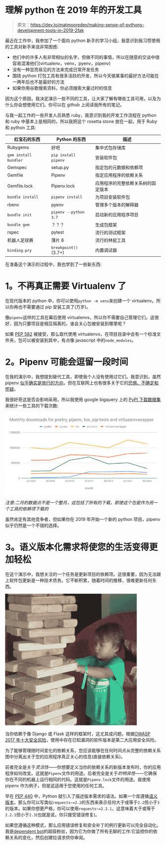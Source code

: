 # 理解 python 在 2019 年的开发工具

> 原文：<https://dev.to/matmooredev/making-sense-of-pythons-development-tools-in-2019-2fak>

最近在工作中，我参加了一个面向 python 新手的学习小组，我意识到我习惯使用的工具对新手来说非常困惑:

*   他们中的许多人有非常相似的名字，但做不同的事情，所以在随意的交谈中很容易混淆他们(virtualenv，venv，pyenv，pipenv)
*   没有一种显而易见的方法来完成日常开发任务
*   围绕 python 打包工具有很多活跃的开发，所以今天做某事的最好方法可能在一两年后也不是最好的方法
*   如果你用谷歌搜索资料，你必须搜索大量过时的信息

因为这个原因，我决定演示一些不同的工具，让大家了解有哪些工具可用，以及为什么你会想使用它们。你可以在 github 上阅读我所有的笔记。

与我一起工作的一些开发人员熟悉 ruby，我意识到我的开发工作流程在 python 和 ruby 中基本上是相同的，所以我把这个 rosetta stone 放在一起，用于 Ruby 和 python 工具:

| 红宝石的东西 | Python 的东西 | 描述 |
| --- | --- | --- |
| Rubygems | 好吧 | 集中式包存储库 |
| `gem install bundler` | `pip install pipenv` | 安装软件包 |
| Gemspec | setup.py | 指定包的元数据和依赖项 |
| Gemfile | Pipenv | 指定应用程序的依赖关系 |
| Gemfile.lock | Pipenv.lock | 应用程序的完整依赖关系树的固定版本 |
| `bundle install` | `pipenv install` | 为项目安装软件包 |
| rbenv | pyenv | 管理多个版本的解释器 |
| `bundle init` | `pipenv --python 3.7` | 启动新的应用程序项目 |
| `bundle gem` | ？？？ | 生成包框架 |
| rspec | pytest | 流行的测试框架 |
| 机器人足球赛 | 薄片 8 | 流行的林挺工具 |
| `binding.pry` | `breakpoint()` (3.7+) | 内置调试器 |

在准备这个演示的过程中，我也学到了一些新东西:

# 1。不再真正需要 Virtualenv 了

在现代版本的 python 中，你可以使用`python -m venv`来创建一个 virtualenv。所以你再也不需要通过 pip 安装工具了(万岁)。

像`pipenv`这样的工具在幕后使用 virtualenvs，所以你不需要自己管理它们。这很好，因为只要项目是相互隔离的，谁会关心包被安装到哪里呢？

如果 [PEP 582](https://www.python.org/dev/peps/pep-0582/) 被接受，那么取代使用 virtualenvs，在项目目录中会有一个标准文件夹，包可以被安装到其中，有点像 javascript 中的`node_modules`。

# 2。Pipenv 可能会逗留一段时间

在我的演示中，我想提到替代工具，即使我个人没有使用过它们。我意识到，虽然 pipenv [似乎确实是旅行的方向](https://packaging.python.org/guides/tool-recommendations/)，但在互联网上也有很多关于它的[恐惧、不确定和怀疑](https://en.wikipedia.org/wiki/Fear,_uncertainty_and_doubt)。

我很好奇这是否会影响采用，所以我使用 google bigquery 上的 [PyPI 下载数据集](https://packaging.python.org/guides/analyzing-pypi-package-downloads/)来统计一些工具的下载次数:

[![Popularity of tools over the last few months](img/91b4a2c523c2977ae0ad1752d05c058e.png)](https://res.cloudinary.com/practicaldev/image/fetch/s--jqdxGNGd--/c_limit%2Cf_auto%2Cfl_progressive%2Cq_auto%2Cw_880/https://raw.githubusercontent.com/MatMoore/python-build-tools-demo/master/tool-usage.png)

*注意:二月的数据点不是一个整月，这包括了所有的下载，即使这个包是作为另一个工具的依赖项下载的*

虽然肯定有其他竞争者，但如果你在 2019 年开始一个新的 python 项目，pipenv 似乎仍然是一个不错的选择。

# 3。语义版本化需求将使您的生活变得更加轻松

在这个演示中，我想关注的一个任务是更新项目的依赖项。这很重要，因为无法跟上软件包更新是一种技术债务。它不断积累，随着时间的推移，很难更新任何东西。

[![Jenga fail](img/b968e6562d5bc8528a5e989372fc43f3.png)](https://i.giphy.com/media/PlnQNcQ4RYOhG/giphy.gif)

当你依赖于像 Django 或 Flask 这样的框架时，这尤其成问题。根据[OWASP 2017 年十大安全风险](https://www.owasp.org/index.php/Top_10-2017_A9-Using_Components_with_Known_Vulnerabilities)，使用中存在已知漏洞的软件版本是第二大应用安全风险。

为了能够管理随时间变化的依赖关系，您应该能够在任何时间点从完整的依赖关系图中分离出关于您的应用程序真正关心的信息(直接依赖关系)。

前者完全是关于*灵活性*——你想要定义当你的依赖关系的新版本发布时，你的应用程序如何改变。这就是`Pipenv`文件的用途。后者完全是关于*的特异性*——它确保你在不同的机器上运行相同的代码。这就是`Pipenv.lock`文件的用途。我使用 pipenv 作为例子，但是这适用于您使用的任何工具。

早在 [PEP 440](https://www.python.org/dev/peps/pep-0440/#version-specifiers%3E) 中，Python 就引入了描述版本需求的语法。如果一个库遵循[语义版本](https://semver.org)，那么你可以写类似`requests~=2.2`的东西来表示任何大于或等于`2.2`但小于`3`的版本。如果你想更严格，你可以使用`requests~=2.2.1`，这意味着大于或等于`2.2.1`但小于`2.3`(也就是说，你只接受错误修复)。

如果您遵循这种模式，那么应用错误修复和安全补丁的例行更新可以完全自动化。我是[dependent bot](https://dependabot.com/)的超级粉丝，因为它为你做了所有无聊的工作:它监控你的依赖关系的变化，然后创建拉请求供你审阅。